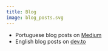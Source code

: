 ```yaml
---
title: Blog
image: blog_posts.svg
---
```


- Portuguese blog posts on [Medium](https://medium.com/@rosariopfernandes)
- English blog posts on [dev.to](https://dev.to/rosariopfernandes/)

